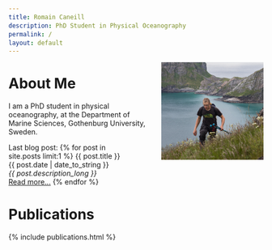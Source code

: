 ```yaml
---
title: Romain Caneill
description: PhD Student in Physical Oceanography
permalink: /
layout: default
---
```


<img alt="Picture of Romain Caneill" src="/assets/images/romain.jpg" width="40%" style="float: right; margin: 0 0 0 15px;">

# About Me

I am a PhD student in physical oceanography, at the Department of Marine Sciences, Gothenburg University, Sweden.

<article style="width:50%;">
Last blog post: 
{% for post in site.posts limit:1 %}
    {{ post.title }}
    <div class="meta">{{ post.date | date_to_string }}</div>
    <div class="meta"><i>{{ post.description_long }}</i></div>
    <a href="{{ post.url }}">Read more...</a>
{% endfor %}
</article>

# Publications

{% include publications.html %}

